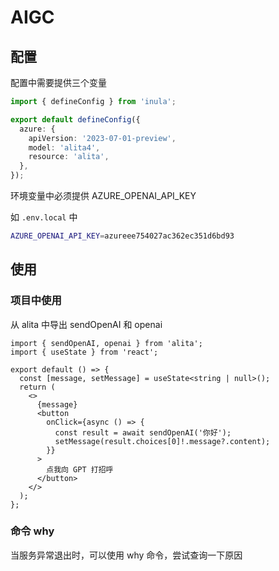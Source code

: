 # AIGC


## 配置

配置中需要提供三个变量

```ts
import { defineConfig } from 'inula';

export default defineConfig({
  azure: {
    apiVersion: '2023-07-01-preview',
    model: 'alita4',
    resource: 'alita',
  },
});
```

环境变量中必须提供 AZURE_OPENAI_API_KEY

如 `.env.local` 中

```sh
AZURE_OPENAI_API_KEY=azureee754027ac362ec351d6bd93
```

## 使用 

### 项目中使用 

从 alita 中导出 sendOpenAI 和 openai

```tsx
import { sendOpenAI, openai } from 'alita';
import { useState } from 'react';

export default () => {
  const [message, setMessage] = useState<string | null>();
  return (
    <>
      {message}
      <button
        onClick={async () => {
          const result = await sendOpenAI('你好');
          setMessage(result.choices[0]!.message?.content);
        }}
      >
        点我向 GPT 打招呼
      </button>
    </>
  );
};
```

### 命令 why

当服务异常退出时，可以使用 why 命令，尝试查询一下原因

